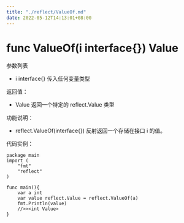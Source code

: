 ```yaml
---
title: "./reflect/ValueOf.md"
date: 2022-05-12T14:13:01+08:00
---
```

# func ValueOf(i interface{}) Value

参数列表

- i interface{} 传入任何变量类型

返回值：

- Value  返回一个特定的 reflect.Value 类型

功能说明：

- reflect.ValueOf(interface{}) 反射返回一个存储在接口 i 的值。

代码实例：
	
	package main
	import (
	    "fmt"
	    "reflect"
	)
	
	func main(){
		var a int
		var value reflect.Value = reflect.ValueOf(a)
		fmt.Println(value)
		//>><int Value>
	}
